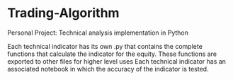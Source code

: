 # Trading-Algorithm
Personal Project: Technical analysis implementation in Python


Each technical indicator has its own .py that contains the complete functions that calculate the indicator for the equity. These functions are exported to other files for higher level uses
Each technical indicator has an associated notebook in which the accuracy of the indicator is tested.
